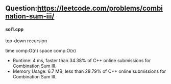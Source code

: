 ## Question:https://leetcode.com/problems/combination-sum-iii/

#### sol1.cpp
top-down recursion

time comp:O(n)
space comp:O(n)

* Runtime: 4 ms, faster than 34.38% of C++ online submissions for Combination Sum III.
* Memory Usage: 6.7 MB, less than 28.79% of C++ online submissions for Combination Sum III.
